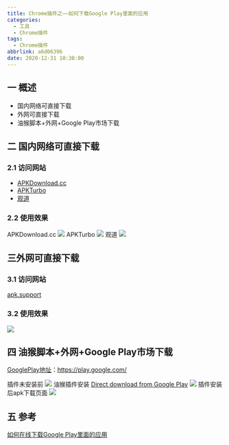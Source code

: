 ```yaml
---
title: Chrome插件之——如何下载Google Play里面的应用
categories:
  - 工具
  - Chrome插件
tags:
  - Chrome插件
abbrlink: a6d06396
date: 2020-12-31 10:38:00
---
```

## 一 概述

* 国内网络可直接下载
* 外网可直接下载
* 油猴脚本+外网+Google Play市场下载

<!--more-->

## 二 国内网络可直接下载

### 2.1 访问网站

* [APKDownload.cc](https://apkdownload.cc/)
* [APKTurbo](https://www.apkturbo.com/)
* [观道](http://www.guandao.cc/)

### 2.2 使用效果

APKDownload.cc
![][1]
APKTurbo
![][2]
观道
![][3]
## 三外网可直接下载
### 3.1 访问网站
[apk.support](https://apk.support/zh_cn/)

### 3.2 使用效果
![][4]
## 四 油猴脚本+外网+Google Play市场下载

[GooglePlay地址](https://play.google.com/)：https://play.google.com/

插件未安装前
![][5]
油猴插件安装
[Direct download from Google Play](https://greasyfork.org/zh-CN/scripts/33005-direct-download-from-google-play)
![][6]
插件安装后apk下载页面
![][7]

## 五 参考
[如何在线下载Google Play里面的应用](https://zhuanlan.zhihu.com/p/87569815)


[1]:https://jsd.onmicrosoft.cn/gh/PGzxc/CDN/blog-chrome-plugin/googleplay-apkdownload-cc-view.png
[2]:https://jsd.onmicrosoft.cn/gh/PGzxc/CDN/blog-chrome-plugin/googleplay-apkturbo-view.png
[3]:https://jsd.onmicrosoft.cn/gh/PGzxc/CDN/blog-chrome-plugin/googleplay-guandao-view.png
[4]:https://jsd.onmicrosoft.cn/gh/PGzxc/CDN/blog-chrome-plugin/googleplay-apk-support-view.png
[5]:https://jsd.onmicrosoft.cn/gh/PGzxc/CDN/blog-chrome-plugin/googleplay-plug-install-before.png
[6]:https://jsd.onmicrosoft.cn/gh/PGzxc/CDN/blog-chrome-plugin/googleplay-greasy-plug-install.png
[7]:https://jsd.onmicrosoft.cn/gh/PGzxc/CDN/blog-chrome-plugin/googleplay-plugin-install-after-view.png

